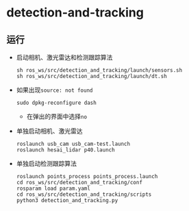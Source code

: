 # detection-and-tracking

## 运行
 - 启动相机、激光雷达和检测跟踪算法
   ```Shell
   sh ros_ws/src/detection_and_tracking/launch/sensors.sh
   sh ros_ws/src/detection_and_tracking/launch/dt.sh
   ``` 
   
 - 如果出现`source: not found`
   ```Shell
   sudo dpkg-reconfigure dash
   ```
   - 在弹出的界面中选择`no`
   
 - 单独启动相机、激光雷达
   ```Shell
   roslaunch usb_cam usb_cam-test.launch
   roslaunch hesai_lidar p40.launch
   ```
   
 - 单独启动检测跟踪算法
   ```Shell
   roslaunch points_process points_process.launch
   cd ros_ws/src/detection_and_tracking/conf
   rosparam load param.yaml
   cd ros_ws/src/detection_and_tracking/scripts
   python3 detection_and_tracking.py
   ```


